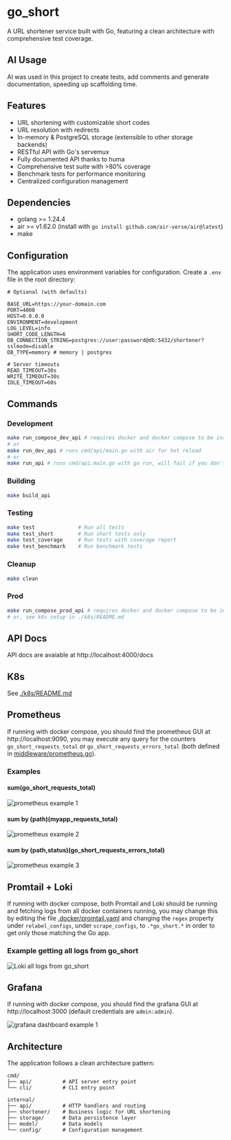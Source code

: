 # go_short

A URL shortener service built with Go, featuring a clean architecture with comprehensive test coverage.

## AI Usage

AI was used in this project to create tests, add comments and generate documentation, speeding up scaffolding time.

## Features

- URL shortening with customizable short codes
- URL resolution with redirects
- In-memory & PostgreSQL storage (extensible to other storage backends)
- RESTful API with Go's servemux
- Fully documented API thanks to huma
- Comprehensive test suite with >80% coverage
- Benchmark tests for performance monitoring
- Centralized configuration management

## Dependencies

- golang >= 1.24.4
- air >= v1.62.0 (install with `go install github.com/air-verse/air@latest`)
- make

## Configuration

The application uses environment variables for configuration. Create a `.env` file in the root directory:

```env
# Optional (with defaults)

BASE_URL=https://your-domain.com
PORT=4000
HOST=0.0.0.0
ENVIRONMENT=development
LOG_LEVEL=info
SHORT_CODE_LENGTH=6
DB_CONNECTION_STRING=postgres://user:password@db:5432/shortener?sslmode=disable
DB_TYPE=memory # memory | postgres

# Server timeouts
READ_TIMEOUT=30s
WRITE_TIMEOUT=30s
IDLE_TIMEOUT=60s
```

## Commands

### Development

```sh
make run_compose_dev_api # requires docker and docker compose to be installed
# or
make run_dev_api # runs cmd/api/main.go with air for hot reload
# or
make run_api # runs cmd/api.main.go with go run, will fail if you don't have postgres running
```

### Building

```sh
make build_api
```

### Testing

```sh
make test              # Run all tests
make test_short        # Run short tests only
make test_coverage     # Run tests with coverage report
make test_benchmark    # Run benchmark tests
```

### Cleanup

```sh
make clean
```

### Prod

```sh
make run_compose_prod_api # requires docker and docker compose to be installed
# or, see k8s setup in ./k8s/README.md
```

## API Docs

API docs are avaiable at http://localhost:4000/docs

## K8s

See [./k8s/README.md](./k8s/README.md)

## Prometheus

If running with docker compose, you should find the prometheus GUI at http://localhost:9090, you may execute any query for the counters `go_short_requests_total` or `go_short_requests_errors_total` (both defined in [middleware/prometheus.go](./internal/api/middleware/prometheus.go)).

### Examples

#### sum(go_short_requests_total)

![prometheus example 1](./docs/prometheus_ex1.png)

#### sum by (path)(myapp_requests_total)

![prometheus example 2](./docs/prometheus_ex2.png)

#### sum by (path,status)(go_short_requests_errors_total)

![prometheus example 3](./docs/prometheus_ex3.png)

## Promtail + Loki

If running with docker compose, both Promtail and Loki should be running and fetching logs from all docker containers running, you may change this by editing the file [.docker/promtail.yaml](.docker/promtail.yaml#18) and changing the `regex` property under `relabel_configs`, under `scrape_configs`, to `.*go_short.*` in order to get only those matching the Go app.

### Example getting all logs from go_short

![Loki all logs from go_short](./docs/loki_ex1.png)

## Grafana

If running with docker compose, you should find the grafana GUI at http://localhost:3000 (default credentials are `admin:admin`).

![grafana dashboard example 1](./docs/grafana_dashboard1.png)

## Architecture

The application follows a clean architecture pattern:

```
cmd/
├── api/          # API server entry point
└── cli/          # CLI entry point

internal/
├── api/          # HTTP handlers and routing
├── shortener/    # Business logic for URL shortening
├── storage/      # Data persistence layer
├── model/        # Data models
└── config/       # Configuration management
```
